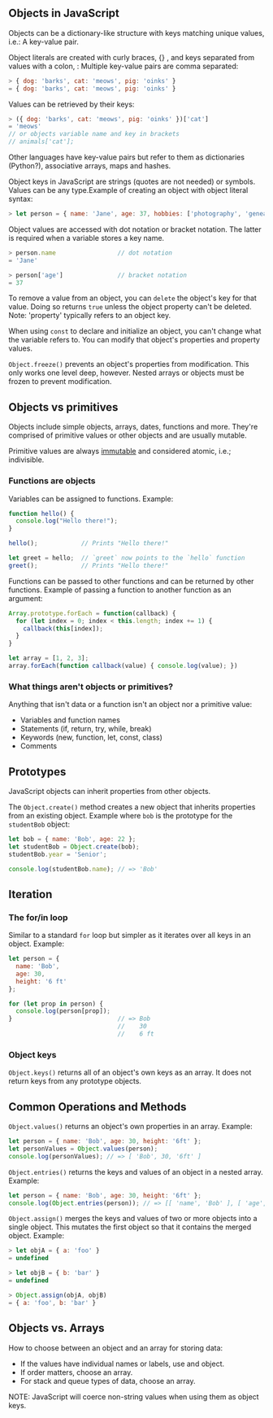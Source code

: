## Objects in JavaScript

Objects can be a dictionary-like structure with keys matching unique values, i.e.: A key-value pair.

Object literals are created with curly braces, {} , and keys separated from values with a colon, : Multiple key-value pairs are comma separated:
```js
> { dog: 'barks', cat: 'meows', pig: 'oinks' }
= { dog: 'barks', cat: 'meows', pig: 'oinks' }
```

Values can be retrieved by their keys:
```js
> ({ dog: 'barks', cat: 'meows', pig: 'oinks' })['cat']
= 'meows'
// or objects variable name and key in brackets
// animals['cat'];
```

Other languages have key-value pairs but refer to them as dictionaries (Python?), associative arrays, maps and hashes.

Object keys in JavaScript are strings (quotes are not needed) or symbols. Values can be any type.Example of creating an object with object literal syntax:
```js
> let person = { name: 'Jane', age: 37, hobbies: ['photography', 'genealogy'] }
```

Object values are accessed with dot notation or bracket notation. The latter is required when a variable stores a key name.
```js
> person.name                 // dot notation
= 'Jane'

> person['age']               // bracket notation
= 37
```

To remove a value from an object, you can ```delete``` the object's key for that value. Doing so returns ```true``` unless the object property can't be deleted. Note: 'property' typically refers to an object key.

When using ```const``` to declare and initialize an object, you can't change what the variable refers to. You can modify that object's properties and property values.

```Object.freeze()``` prevents an object's properties from modification. This only works one level deep, however. Nested arrays or objects must be frozen to prevent modification.

## Objects vs primitives

Objects include simple objects, arrays, dates, functions and more. They're comprised of primitive values or other objects and are usually mutable.

Primitive values are always [immutable](https://developer.mozilla.org/en-US/docs/Glossary/Immutable) and considered atomic, i.e.; indivisible.



### Functions are objects

Variables can be assigned to functions.
Example:
```js
function hello() {
  console.log("Hello there!");
}

hello();            // Prints "Hello there!"

let greet = hello;  // `greet` now points to the `hello` function
greet();            // Prints "Hello there!"
```

Functions can be passed to other functions and can be returned by other functions. Example of passing a function to another function as an argument:
```js
Array.prototype.forEach = function(callback) {
  for (let index = 0; index < this.length; index += 1) {
    callback(this[index]);
  }
}

let array = [1, 2, 3];
array.forEach(function callback(value) { console.log(value); })
```

### What things aren't objects or primitives?

Anything that isn't data or a function isn't an object nor a primitive value:
- Variables and function names
- Statements (if, return, try, while, break)
- Keywords (new, function, let, const, class)
- Comments

## Prototypes

JavaScript objects can inherit properties from other objects.

The ```Object.create()``` method creates a new object that inherits properties from an existing object. Example where ```bob``` is the prototype for the ```studentBob``` object:
```js
let bob = { name: 'Bob', age: 22 };
let studentBob = Object.create(bob);
studentBob.year = 'Senior';

console.log(studentBob.name); // => 'Bob'
```

## Iteration

### The for/in loop

Similar to a standard ```for``` loop but simpler as it iterates over all keys in an object. Example:

```js
let person = {
  name: 'Bob',
  age: 30,
  height: '6 ft'
};

for (let prop in person) {
  console.log(person[prop]);
}                             // => Bob
                              //    30
                              //    6 ft
```

### Object keys

```Object.keys()``` returns all of an object's own keys as an array. It does not return keys from any prototype objects.

## Common Operations and Methods

```Object.values()``` returns an object's own properties in an array. Example:
```js
let person = { name: 'Bob', age: 30, height: '6ft' };
let personValues = Object.values(person);
console.log(personValues); // => [ 'Bob', 30, '6ft' ]
```

```Object.entries()``` returns the keys and values of an object in a nested array. Example:
```js
let person = { name: 'Bob', age: 30, height: '6ft' };
console.log(Object.entries(person)); // => [[ 'name', 'Bob' ], [ 'age', 30 ], [ 'height', '6ft' ]]
```

```Object.assign()``` merges the keys and values of two or more objects into a single object. This mutates the first object so that it contains the merged object. Example:
```js
> let objA = { a: 'foo' }
= undefined

> let objB = { b: 'bar' }
= undefined

> Object.assign(objA, objB)
= { a: 'foo', b: 'bar' }
```

## Objects vs. Arrays

How to choose between an object and an array for storing data:
- If the values have individual names or labels, use and object.
- If order matters, choose an array.
- For stack and queue types of data, choose an array.

NOTE: JavaScript will coerce non-string values when using them as object keys.






